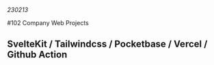 _230213_

#102 Company Web Projects

## SvelteKit / Tailwindcss / Pocketbase / Vercel / Github Action
